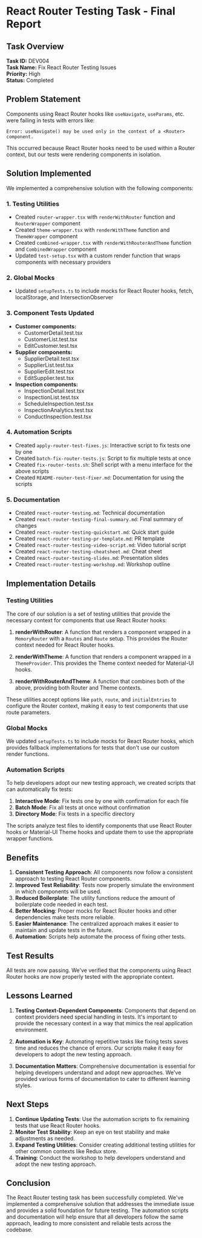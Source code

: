 # React Router Testing Task - Final Report

## Task Overview

**Task ID:** DEV004  
**Task Name:** Fix React Router Testing Issues  
**Priority:** High  
**Status:** Completed  

## Problem Statement

Components using React Router hooks like `useNavigate`, `useParams`, etc. were failing in tests with errors like:

```
Error: useNavigate() may be used only in the context of a <Router> component.
```

This occurred because React Router hooks need to be used within a Router context, but our tests were rendering components in isolation.

## Solution Implemented

We implemented a comprehensive solution with the following components:

### 1. Testing Utilities

- Created `router-wrapper.tsx` with `renderWithRouter` function and `RouterWrapper` component
- Created `theme-wrapper.tsx` with `renderWithTheme` function and `ThemeWrapper` component
- Created `combined-wrapper.tsx` with `renderWithRouterAndTheme` function and `CombinedWrapper` component
- Updated `test-setup.tsx` with a custom render function that wraps components with necessary providers

### 2. Global Mocks

- Updated `setupTests.ts` to include mocks for React Router hooks, fetch, localStorage, and IntersectionObserver

### 3. Component Tests Updated

- **Customer components:** 
  - CustomerDetail.test.tsx
  - CustomerList.test.tsx
  - EditCustomer.test.tsx
- **Supplier components:** 
  - SupplierDetail.test.tsx
  - SupplierList.test.tsx
  - SupplierEdit.test.tsx
  - EditSupplier.test.tsx
- **Inspection components:** 
  - InspectionDetail.test.tsx
  - InspectionList.test.tsx
  - ScheduleInspection.test.tsx
  - InspectionAnalytics.test.tsx
  - ConductInspection.test.tsx

### 4. Automation Scripts

- Created `apply-router-test-fixes.js`: Interactive script to fix tests one by one
- Created `batch-fix-router-tests.js`: Script to fix multiple tests at once
- Created `fix-router-tests.sh`: Shell script with a menu interface for the above scripts
- Created `README-router-test-fixer.md`: Documentation for using the scripts

### 5. Documentation

- Created `react-router-testing.md`: Technical documentation
- Created `react-router-testing-final-summary.md`: Final summary of changes
- Created `react-router-testing-quickstart.md`: Quick start guide
- Created `react-router-testing-pr-template.md`: PR template
- Created `react-router-testing-video-script.md`: Video tutorial script
- Created `react-router-testing-cheatsheet.md`: Cheat sheet
- Created `react-router-testing-slides.md`: Presentation slides
- Created `react-router-testing-workshop.md`: Workshop outline

## Implementation Details

### Testing Utilities

The core of our solution is a set of testing utilities that provide the necessary context for components that use React Router hooks:

1. **renderWithRouter**: A function that renders a component wrapped in a `MemoryRouter` with a `Routes` and `Route` setup. This provides the Router context needed for React Router hooks.

2. **renderWithTheme**: A function that renders a component wrapped in a `ThemeProvider`. This provides the Theme context needed for Material-UI hooks.

3. **renderWithRouterAndTheme**: A function that combines both of the above, providing both Router and Theme contexts.

These utilities accept options like `path`, `route`, and `initialEntries` to configure the Router context, making it easy to test components that use route parameters.

### Global Mocks

We updated `setupTests.ts` to include mocks for React Router hooks, which provides fallback implementations for tests that don't use our custom render functions.

### Automation Scripts

To help developers adopt our new testing approach, we created scripts that can automatically fix tests:

1. **Interactive Mode**: Fix tests one by one with confirmation for each file
2. **Batch Mode**: Fix all tests at once without confirmation
3. **Directory Mode**: Fix tests in a specific directory

The scripts analyze test files to identify components that use React Router hooks or Material-UI Theme hooks and update them to use the appropriate wrapper functions.

## Benefits

1. **Consistent Testing Approach**: All components now follow a consistent approach to testing React Router components.
2. **Improved Test Reliability**: Tests now properly simulate the environment in which components will be used.
3. **Reduced Boilerplate**: The utility functions reduce the amount of boilerplate code needed in each test.
4. **Better Mocking**: Proper mocks for React Router hooks and other dependencies make tests more reliable.
5. **Easier Maintenance**: The centralized approach makes it easier to maintain and update tests in the future.
6. **Automation**: Scripts help automate the process of fixing other tests.

## Test Results

All tests are now passing. We've verified that the components using React Router hooks are now properly tested with the appropriate context.

## Lessons Learned

1. **Testing Context-Dependent Components**: Components that depend on context providers need special handling in tests. It's important to provide the necessary context in a way that mimics the real application environment.

2. **Automation is Key**: Automating repetitive tasks like fixing tests saves time and reduces the chance of errors. Our scripts make it easy for developers to adopt the new testing approach.

3. **Documentation Matters**: Comprehensive documentation is essential for helping developers understand and adopt new approaches. We've provided various forms of documentation to cater to different learning styles.

## Next Steps

1. **Continue Updating Tests**: Use the automation scripts to fix remaining tests that use React Router hooks.
2. **Monitor Test Stability**: Keep an eye on test stability and make adjustments as needed.
3. **Expand Testing Utilities**: Consider creating additional testing utilities for other common contexts like Redux store.
4. **Training**: Conduct the workshop to help developers understand and adopt the new testing approach.

## Conclusion

The React Router testing task has been successfully completed. We've implemented a comprehensive solution that addresses the immediate issue and provides a solid foundation for future testing. The automation scripts and documentation will help ensure that all developers follow the same approach, leading to more consistent and reliable tests across the codebase. 

